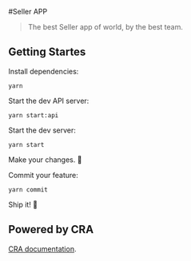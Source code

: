 #Seller APP

> The best Seller app of world, by the best team.

## Getting Startes

Install dependencies:

```shell
yarn
```

Start the dev API server:

```shell
yarn start:api
```

Start the dev server:

```shell
yarn start
```

Make your changes. 🍚

Commit your feature:

```shell
yarn commit
```

Ship it! 🚀

## Powered by CRA

[CRA documentation](.docs/CRA.md).
